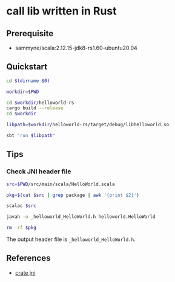 # call lib written in Rust

## Prerequisite
- sammyne/scala:2.12.15-jdk8-rs1.60-ubuntu20.04

## Quickstart

```bash
cd $(dirname $0)

workdir=$PWD

cd $workdir/helloworld-rs
cargo build --release
cd $workdir

libpath=$workdir/helloworld-rs/target/debug/libhelloworld.so

sbt "run $libpath"
```

## Tips
### Check JNI header file
```bash
src=$PWD/src/main/scala/HelloWorld.scala

pkg=$(cat $src | grep package | awk '{print $2}')

scalac $src

javah -o _helloworld_HelloWorld.h helloworld.HelloWorld

rm -rf $pkg
```

The output header file is `_helloworld_HelloWorld.h`.

## References
- [crate jni](https://docs.rs/jni/0.19.0/jni/)
